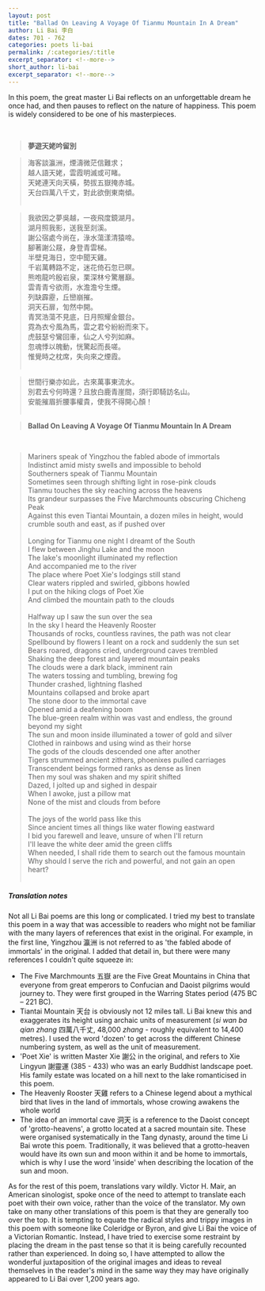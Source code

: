 ```yaml
---
layout: post
title: "Ballad On Leaving A Voyage Of Tianmu Mountain In A Dream"
author: Li Bai 李白 
dates: 701 - 762
categories: poets li-bai
permalink: /:categories/:title
excerpt_separator: <!--more-->
short_author: li-bai
excerpt_separator: <!--more-->
---
```

In this poem, the great master Li Bai reflects on an unforgettable dream he once had<!--more-->, and then pauses to reflect on the nature of happiness. This poem is widely considered to be one of his masterpieces.
  
<br>
  
>**夢遊天姥吟留別**

  

>海客談瀛洲，煙濤微茫信難求；<br>
>越人語天姥，雲霞明滅或可睹。<br>
>天姥連天向天橫，勢拔五嶽掩赤城。<br>
>天台四萬八千丈，對此欲倒東南傾。<br><br>

>我欲因之夢吳越，一夜飛度鏡湖月。<br>
>湖月照我影，送我至剡溪。<br>
>謝公宿處今尚在，淥水蕩漾清猿啼。<br>
>腳著謝公屐，身登青雲梯。<br>
>半壁見海日，空中聞天雞。<br>
>千岩萬轉路不定，迷花倚石忽已暝。<br>
>熊咆龍吟殷岩泉，栗深林兮驚層巔。<br>
>雲青青兮欲雨，水澹澹兮生煙。<br>
>列缺霹靂，丘巒崩摧。<br>
>洞天石扉，訇然中開。<br>
>青冥浩蕩不見底，日月照耀金銀台。<br>
>霓為衣兮風為馬，雲之君兮紛紛而來下。<br>
>虎鼓瑟兮鸞回車，仙之人兮列如麻。<br>
>忽魂悸以魄動，恍驚起而長嗟。<br>
>惟覺時之枕席，失向來之煙霞。<br><br>

>世間行樂亦如此，古來萬事東流水。<br>
>別君去兮何時還？且放白鹿青崖間，須行即騎訪名山。<br>
>安能摧眉折腰事權貴，使我不得開心顏！<br><br>

>**Ballad On Leaving A Voyage Of Tianmu Mountain In A Dream**
<br>      
    
>Mariners speak of Yingzhou the fabled abode of immortals <br>
>Indistinct amid misty swells and impossible to behold <br>
>Southerners speak of Tianmu Mountain <br>
>Sometimes seen through shifting light in rose-pink clouds <br>
>Tianmu touches the sky reaching across the heavens <br>
>Its grandeur surpasses the Five Marchmounts obscuring Chicheng Peak <br>
>Against this even Tiantai Mountain, a dozen miles in height, would crumble south and east, as if pushed over<br><br>
>Longing for Tianmu one night I dreamt of the South <br>
>I flew between Jinghu Lake and the moon <br>
>The lake's moonlight illuminated my reflection<br>
>And accompanied me to the river <br>
>The place where Poet Xie's lodgings still stand<br>
>Clear waters rippled and swirled, gibbons howled <br>
>I put on the hiking clogs of Poet Xie <br>
>And climbed the mountain path to the clouds <br><br>
>Halfway up I saw the sun over the sea <br>
>In the sky I heard the Heavenly Rooster <br>
>Thousands of rocks, countless ravines, the path was not clear <br>
>Spellbound by flowers I leant on a rock and suddenly the sun set <br>
>Bears roared, dragons cried, underground caves trembled <br>
>Shaking the deep forest and layered mountain peaks <br>
>The clouds were a dark black, imminent rain <br>
>The waters tossing and tumbling, brewing fog <br>
>Thunder crashed, lightning flashed <br>
>Mountains collapsed and broke apart <br>
>The stone door to the immortal cave <br>
>Opened amid a deafening boom <br>
>The blue-green realm within was vast and endless, the ground beyond my sight <br>
>The sun and moon inside illuminated a tower of gold and silver <br>
>Clothed in rainbows and using wind as their horse <br>
>The gods of the clouds descended one after another <br>
>Tigers strummed ancient zithers, phoenixes pulled carriages <br>
>Transcendent beings formed ranks as dense as linen <br>
>Then my soul was shaken and my spirit shifted <br>
>Dazed, I jolted up and sighed in despair <br>
>When I awoke, just a pillow mat <br>
>None of the mist and clouds from before <br><br>
>The joys of the world pass like this <br>
>Since ancient times all things like water flowing eastward <br>
>I bid you farewell and leave, unsure of when I'll return <br>
>I'll leave the white deer amid the green cliffs <br>
>When needed, I shall ride them to search out the famous mountain <br>
>Why should I serve the rich and powerful, and not gain an open heart? <br><br>

##### Translation notes
Not all Li Bai poems are this long or complicated. I tried my best to translate this poem in a way that was accessible to readers who might not be familiar with the many layers of references that exist in the original. For example, in the first line, Yingzhou 瀛洲 is not referred to as 'the fabled abode of immortals' in the original. I added that detail in, but there were many references I couldn't quite squeeze in: 
  
- The Five Marchmounts 五嶽 are the Five Great Mountains in China that everyone from great emperors to Confucian and Daoist pilgrims would journey to. They were first grouped in the Warring States period (475 BC – 221 BC). 
- Tiantai Mountain 天台 is obviously not 12 miles tall. Li Bai knew this and exaggerates its height using archaic units of measurement (*si wan ba qian zhang* 四萬八千丈, 48,000 *zhang* - roughly equivalent to 14,400 metres). I used the word 'dozen' to get across the different Chinese numbering system, as well as the unit of measurement.
- 'Poet Xie' is written Master Xie 謝公 in the original, and refers to Xie Lingyun 謝靈運 (385 - 433) who was an early Buddhist landscape poet. His family estate was located on a hill next to the lake romanticised in this poem.
- The Heavenly Rooster 天雞 refers to a Chinese legend about a mythical bird that lives in the land of immortals, whose crowing awakens the whole world
- The idea of an immortal cave 洞天 is a reference to the Daoist concept of 'grotto-heavens', a grotto located at a sacred mountain site. These were organised systematically in the Tang dynasty, around the time Li Bai wrote this poem. Traditionally, it was believed that a grotto-heaven would have its own sun and moon within it and be home to immortals, which is why I use the word 'inside' when describing the location of the sun and moon.
  
As for the rest of this poem, translations vary wildly. Victor H. Mair, an American sinologist, spoke once of the need to attempt to translate each poet with their own voice, rather than the voice of the translator. My own take on many other translations of this poem is that they are generally too over the top. It is tempting to equate the radical styles and trippy images in this poem with someone like Coleridge or Byron, and give Li Bai the voice of a Victorian Romantic. Instead, I have tried to exercise some restraint by placing the dream in the past tense so that it is being carefully recounted rather than experienced. In doing so, I have attempted to allow the wonderful juxtaposition of the original images and ideas to reveal themselves in the reader's mind in the same way they may have originally appeared to Li Bai over 1,200 years ago.